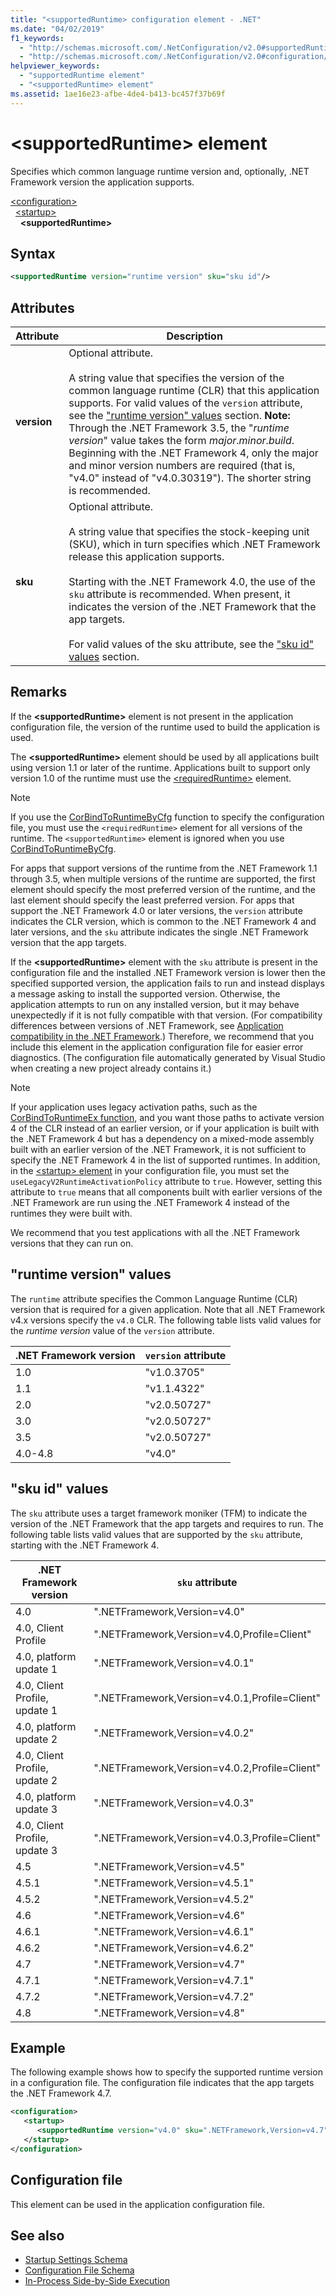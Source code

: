 ```yaml
---
title: "<supportedRuntime> configuration element - .NET"
ms.date: "04/02/2019"
f1_keywords: 
  - "http://schemas.microsoft.com/.NetConfiguration/v2.0#supportedRuntime"
  - "http://schemas.microsoft.com/.NetConfiguration/v2.0#configuration/startup/supportedRuntime"
helpviewer_keywords: 
  - "supportedRuntime element"
  - "<supportedRuntime> element"
ms.assetid: 1ae16e23-afbe-4de4-b413-bc457f37b69f
---
```

# \<supportedRuntime> element

Specifies which common language runtime version and, optionally, .NET Framework version the application supports.  

[\<configuration>](../configuration-element.md)  
&nbsp;&nbsp;[\<startup>](startup-element.md)  
&nbsp;&nbsp;&nbsp;&nbsp;**\<supportedRuntime>**  

## Syntax

```xml
<supportedRuntime version="runtime version" sku="sku id"/>
```

## Attributes

|Attribute|Description|
|---------------|-----------------|
|**version**|Optional attribute.<br /><br /> A string value that specifies the version of the common language runtime (CLR) that this application supports. For valid values of the `version` attribute, see the ["runtime version" values](#version) section. **Note:**  Through the .NET Framework 3.5, the "*runtime version*" value takes the form *major*.*minor*.*build*. Beginning with the .NET Framework 4, only the major and minor version numbers are required (that is, "v4.0" instead of "v4.0.30319"). The shorter string is recommended.|
|**sku**|Optional attribute.<br /><br /> A string value that specifies the stock-keeping unit (SKU), which in turn specifies which .NET Framework release this application supports.<br /><br /> Starting with the .NET Framework 4.0, the use of the `sku` attribute is recommended.  When present, it indicates the version of the .NET Framework that the app targets.<br /><br /> For valid values of the sku attribute, see the ["sku id" values](#sku) section.|

## Remarks

If the **\<supportedRuntime>** element is not present in the application configuration file, the version of the runtime used to build the application is used.

The **\<supportedRuntime>** element should be used by all applications built using version 1.1 or later of the runtime. Applications built to support only version 1.0 of the runtime must use the [\<requiredRuntime>](requiredruntime-element.md) element.

> [!NOTE]
> If you use the [CorBindToRuntimeByCfg](../../../unmanaged-api/hosting/corbindtoruntimebycfg-function.md) function to specify the configuration file, you must use the `<requiredRuntime>` element for all versions of the runtime. The `<supportedRuntime>` element is ignored when you use [CorBindToRuntimeByCfg](../../../unmanaged-api/hosting/corbindtoruntimebycfg-function.md).  
  
For apps that support versions of the runtime from the .NET Framework 1.1 through 3.5, when multiple versions of the runtime are supported, the first element should specify the most preferred version of the runtime, and the last element should specify the least preferred version. For apps that support the .NET Framework 4.0 or later versions, the `version` attribute indicates the CLR version, which is common to the .NET Framework 4 and later versions, and the `sku` attribute indicates the single .NET Framework version that the app targets.

If the **\<supportedRuntime>** element with the `sku` attribute is present in the configuration file and the installed .NET Framework version is lower then the specified supported version, the application fails to run and instead displays a message asking to install the supported version. Otherwise, the application attempts to run on any installed version, but it may behave unexpectedly if it is not fully compatible with that version. (For compatibility differences between versions of .NET Framework, see [Application compatibility in the .NET Framework](../../../migration-guide/application-compatibility.md).) Therefore, we recommend that you include this element in the application configuration file for easier error diagnostics. (The configuration file automatically generated by Visual Studio when creating a new project already contains it.)
  
> [!NOTE]
> If your application uses legacy activation paths, such as the [CorBindToRuntimeEx function](../../../unmanaged-api/hosting/corbindtoruntimeex-function.md), and you want those paths to activate version 4 of the CLR instead of an earlier version, or if your application is built with the .NET Framework 4 but has a dependency on a mixed-mode assembly built with an earlier version of the .NET Framework, it is not sufficient to specify the .NET Framework 4 in the list of supported runtimes. In addition, in the [\<startup> element](startup-element.md) in your configuration file, you must set the `useLegacyV2RuntimeActivationPolicy` attribute to `true`. However, setting this attribute to `true` means that all components built with earlier versions of the .NET Framework are run using the .NET Framework 4 instead of the runtimes they were built with.

We recommend that you test applications with all the .NET Framework versions that they can run on.

<a name="version"></a>
## "runtime version" values
The `runtime` attribute specifies the Common Language Runtime (CLR) version that is required for a given application. Note that all .NET Framework v4.x versions specify the `v4.0` CLR. The following table lists valid values for the *runtime version* value of the `version` attribute.

|.NET Framework version|`version` attribute|
|----------------------------|-------------------------|
|1.0|"v1.0.3705"|
|1.1|"v1.1.4322"|
|2.0|"v2.0.50727"|
|3.0|"v2.0.50727"|
|3.5|"v2.0.50727"|
|4.0-4.8|"v4.0"|

## <a name="sku"></a> "sku id" values

The `sku` attribute uses a target framework moniker (TFM) to indicate the version of the .NET Framework that the app targets and requires to run. The following table lists valid values that are supported by the `sku` attribute, starting with the .NET Framework 4.

|.NET Framework version|`sku` attribute|
|----------------------------|---------------------|
|4.0|".NETFramework,Version=v4.0"|
|4.0, Client Profile|".NETFramework,Version=v4.0,Profile=Client"|
|4.0, platform update 1|".NETFramework,Version=v4.0.1"|
|4.0, Client Profile, update 1|".NETFramework,Version=v4.0.1,Profile=Client"|
|4.0, platform update 2|".NETFramework,Version=v4.0.2"|
|4.0, Client Profile, update 2|".NETFramework,Version=v4.0.2,Profile=Client"|
|4.0, platform update 3|".NETFramework,Version=v4.0.3"|
|4.0, Client Profile, update 3|".NETFramework,Version=v4.0.3,Profile=Client"|
|4.5|".NETFramework,Version=v4.5"|
|4.5.1|".NETFramework,Version=v4.5.1"|
|4.5.2|".NETFramework,Version=v4.5.2"|
|4.6|".NETFramework,Version=v4.6"|
|4.6.1|".NETFramework,Version=v4.6.1"|
|4.6.2|".NETFramework,Version=v4.6.2"|
|4.7|".NETFramework,Version=v4.7"|
|4.7.1|".NETFramework,Version=v4.7.1"|
|4.7.2|".NETFramework,Version=v4.7.2"|
|4.8|".NETFramework,Version=v4.8"|

## Example

The following example shows how to specify the supported runtime version in a configuration file. The configuration file indicates that the app targets the .NET Framework 4.7.

```xml
<configuration>
   <startup>
      <supportedRuntime version="v4.0" sku=".NETFramework,Version=v4.7" />
   </startup>
</configuration>
```

## Configuration file

This element can be used in the application configuration file.

## See also

- [Startup Settings Schema](index.md)
- [Configuration File Schema](../index.md)
- [In-Process Side-by-Side Execution](../../../deployment/in-process-side-by-side-execution.md)
